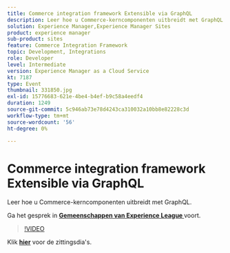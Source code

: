 ```yaml
---
title: Commerce integration framework Extensible via GraphQL
description: Leer hoe u Commerce-kerncomponenten uitbreidt met GraphQL. Deze sessie is afgeleverd als onderdeel van de Adobe Developers Live Content-gebeurtenis.
solution: Experience Manager,Experience Manager Sites
product: experience manager
sub-product: sites
feature: Commerce Integration Framework
topic: Development, Integrations
role: Developer
level: Intermediate
version: Experience Manager as a Cloud Service
kt: 7187
type: Event
thumbnail: 331850.jpg
exl-id: 15776683-621e-4be4-b4ef-b9c58a4eedf4
duration: 1249
source-git-commit: 5c946ab73e78d4243ca310032a10bb8e82228c3d
workflow-type: tm+mt
source-wordcount: '56'
ht-degree: 0%

---
```


# Commerce integration framework Extensible via GraphQL

Leer hoe u Commerce-kerncomponenten uitbreidt met GraphQL.

Ga het gesprek in **[Gemeenschappen van Experience League ](https://adobe.ly/36Yd3v6)** voort.

>[!VIDEO](https://video.tv.adobe.com/v/331850/?quality=12&learn=on&hidetitle=true)

Klik **[hier](/help/adobe-developers-live/assets/cif-extensibility-graphql.pdf)** voor de zittingsdia&#39;s.
